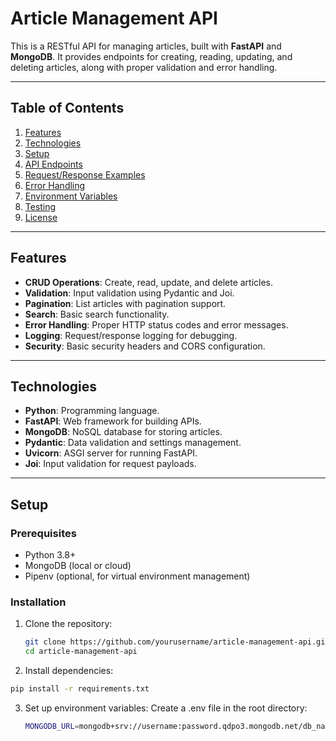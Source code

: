 # Article Management API

This is a RESTful API for managing articles, built with **FastAPI** and **MongoDB**. It provides endpoints for creating, reading, updating, and deleting articles, along with proper validation and error handling.

---

## Table of Contents

1. [Features](#features)
2. [Technologies](#technologies)
3. [Setup](#setup)
4. [API Endpoints](#api-endpoints)
5. [Request/Response Examples](#requestresponse-examples)
6. [Error Handling](#error-handling)
7. [Environment Variables](#environment-variables)
8. [Testing](#testing)
9. [License](#license)

---

## Features

- **CRUD Operations**: Create, read, update, and delete articles.
- **Validation**: Input validation using Pydantic and Joi.
- **Pagination**: List articles with pagination support.
- **Search**: Basic search functionality.
- **Error Handling**: Proper HTTP status codes and error messages.
- **Logging**: Request/response logging for debugging.
- **Security**: Basic security headers and CORS configuration.

---

## Technologies

- **Python**: Programming language.
- **FastAPI**: Web framework for building APIs.
- **MongoDB**: NoSQL database for storing articles.
- **Pydantic**: Data validation and settings management.
- **Uvicorn**: ASGI server for running FastAPI.
- **Joi**: Input validation for request payloads.

---

## Setup

### Prerequisites

- Python 3.8+
- MongoDB (local or cloud)
- Pipenv (optional, for virtual environment management)

### Installation

1. Clone the repository:

   ```bash
   git clone https://github.com/yourusername/article-management-api.git
   cd article-management-api
   ```

2. Install dependencies:

```bash
pip install -r requirements.txt
```

3. Set up environment variables:
   Create a .env file in the root directory:
   ```bash
   MONGODB_URL=mongodb+srv://username:password.qdpo3.mongodb.net/db_name?retryWrites=true&w=majority&appName=speer
   ```
